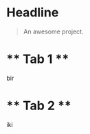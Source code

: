 # Headline

> An awesome project.


<!-- tabs:start -->

# ** Tab 1 **

bir

# ** Tab 2 **

iki

<!-- tabs:end -->
